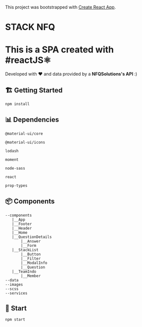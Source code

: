 This project was bootstrapped with [Create React App](https://github.com/facebook/create-react-app).

# STACK NFQ
# This is a SPA created with #reactJS⚛

Developed with ❤️ and data provided by a **NFQSolutions's API** :)

## 🏗 Getting Started
```
npm install
```

## 📊 Dependencies
```
@material-ui/core
```
```
@material-ui/icons
```
```
lodash
```
```
moment
```
```
node-sass
```
```
react
```
```
prop-types
```

## 📦 Components
```
--components
   |__App
   |__Footer
   |__Header
   |__Home
   |__QuestionDetails
       |__Answer
       |__Form
   |__StackList
       |__Button
       |__Filter
       |__ModalInfo
       |__Question
   |__TeamIndo
       |__Member
--data
--images
--scss
--services
```

## 🎉 Start
```
npm start
```